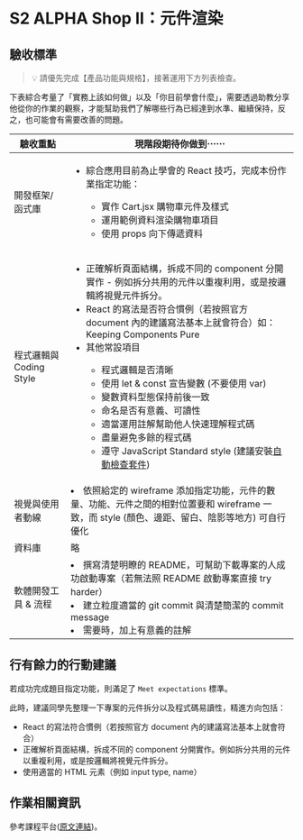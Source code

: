 # S2  ALPHA Shop II：元件渲染

## 驗收標準

> 💡  請優先完成【產品功能與規格】，接著運用下方列表檢查。

下表綜合考量了「實務上該如何做」以及「你目前學會什麼」，需要透過助教分享他從你的作業的觀察，才能幫助我們了解哪些行為已經達到水準、繼續保持，反之，也可能會有需要改善的問題。

<table>
  <thead>
    <tr>
      <th>驗收重點</td>
      <th>現階段期待你做到⋯⋯</td>
    </tr>
  </thead>
  <tbody>
    <tr>
      <td>開發框架/函式庫</td>
      <td>
          <ul>
          <li>綜合應用目前為止學會的 React 技巧，完成本份作業指定功能：</li>
              <ul>
                  <li>實作 Cart.jsx 購物車元件及樣式</li>
                  <li>運用範例資料渲染購物車項目</li>
                  <li>使用 props 向下傳遞資料</li>
              </ul>
          </ul>
      </td>
    </tr>
    <tr>
      <td>程式邏輯與 Coding Style</td>
        <td>
          <ul>
          <li>正確解析頁面結構，拆成不同的 component 分開實作 - 例如拆分共用的元件以重複利用，或是按邏輯將視覺元件拆分。</li>
          <li>React 的寫法是否符合慣例（若按照官方 document 內的建議寫法基本上就會符合）如：Keeping Components Pure</li>
          <li>其他常設項目</li>
          <ul>
            <li>程式邏輯是否清晰</li>
            <li>使用 let & const 宣告變數 (不要使用 var)</li>
            <li>變數資料型態保持前後一致</li>
            <li>命名是否有意義、可讀性</li>
            <li>適當運用註解幫助他人快速理解程式碼</li>
            <li>盡量避免多餘的程式碼</li>
            <li>遵守 JavaScript Standard style (建議安裝<a href="https://standardjs.com/index.html#install" target="_blank">自動檢查套件</a>)</li>
          </ul>
        </ul>
      </td>
    </tr>
      <tr>
      <td>視覺與使用者動線</td>
      <td>          <li>依照給定的 wireframe 添加指定功能，元件的數量、功能、元件之間的相對位置要和 wireframe 一致，而 style (顏色、邊距、留白、陰影等地方) 可自行優化</li>
      </td>
    </tr>
    <tr>
      <td>資料庫</td>
      <td>略</td>
    </tr>
      <tr>
      <td>軟體開發工具 & 流程</td>
          <td>          <li>撰寫清楚明瞭的 README，可幫助下載專案的人成功啟動專案（若無法照 README 啟動專案直接 try harder）</li>
          <li>建立粒度適當的 git commit 與清楚簡潔的 commit message</li>
          <li>需要時，加上有意義的註解</li></td>
    </tr>
  </tbody>
</table>

## 行有餘力的行動建議

若成功完成題目指定功能，則滿足了 `Meet expectations` 標準。

此時，建議同學先整理一下專案的元件拆分以及程式碼易讀性，精進方向包括：

- React 的寫法符合慣例（若按照官方 document 內的建議寫法基本上就會符合）
- 正確解析頁面結構，拆成不同的 component 分開實作。例如拆分共用的元件以重複利用，或是按邏輯將視覺元件拆分。
- 使用適當的 HTML 元素（例如 input type, name）

## 作業相關資訊

參考課程平台([原文連結](https://lighthouse.alphacamp.co/courses/207/assignments/3950))。
